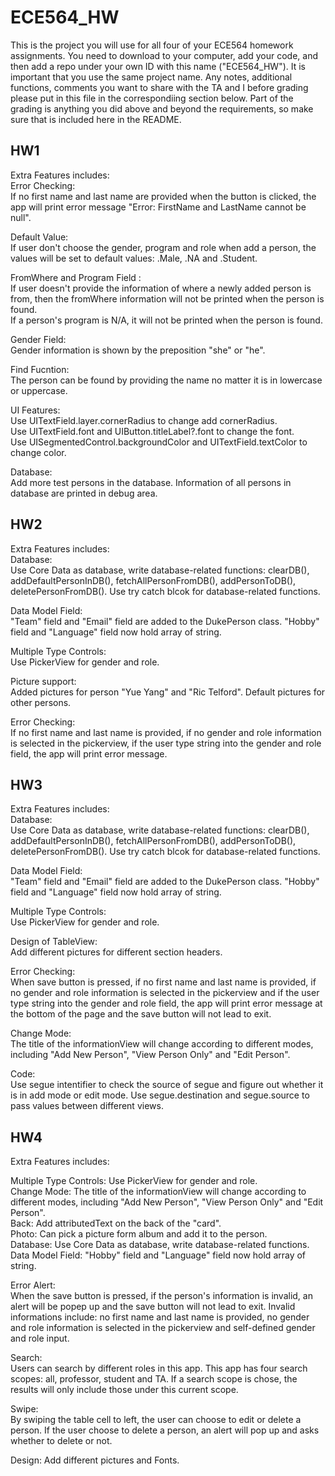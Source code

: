 #   ECE564_HW 
This is the project you will use for all four of your ECE564 homework assignments. You need to download to your computer, add your code, and then add a repo under your own ID with this name ("ECE564_HW"). It is important that you use the same project name.  Any notes, additional functions, comments you want to share with the TA and I before grading please put in this file in the correspondiing section below.  Part of the grading is anything you did above and beyond the requirements, so make sure that is included here in the README.

## HW1
Extra Features includes:  
Error Checking:  
If no first name and last name are provided when the button is clicked, the app will print error message "Error: FirstName and LastName cannot be null".

Default Value:  
If user don't choose the gender, program and role when add a person, the values will be set to default values: .Male, .NA and .Student.

FromWhere and Program Field :  
If user doesn't provide the information of where a newly added person is from, then the fromWhere information will not be printed when the person is found.  
If a person's program is N/A, it will not be printed when the person is found.

Gender Field:  
Gender information is shown by the preposition "she" or "he".

Find Fucntion:  
The person can be found by providing the name no matter it is in lowercase or uppercase.

UI Features:  
Use UITextField.layer.cornerRadius to change add cornerRadius.  
Use UITextField.font and UIButton.titleLabel?.font to change the font.  
Use UISegmentedControl.backgroundColor and UITextField.textColor to change color.  

Database:  
Add more test persons in the database. Information of all persons in database are printed in debug area.

## HW2
Extra Features includes:  
Database:  
Use Core Data as database, write database-related functions: clearDB(), addDefaultPersonInDB(), fetchAllPersonFromDB(), addPersonToDB(), deletePersonFromDB(). Use try catch blcok for database-related functions.  

Data Model Field:  
"Team" field and "Email" field are added to the DukePerson class. "Hobby" field and "Language" field now hold array of string.  

Multiple Type Controls:  
Use PickerView for gender and role.    

Picture support:  
Added pictures for person "Yue Yang" and "Ric Telford". Default pictures for other persons.  

Error Checking:  
If no first name and last name is provided, if no gender and role information is selected in the pickerview, if the user type string into the gender and role field, the app will print error message.  


## HW3
Extra Features includes:  
Database:  
Use Core Data as database, write database-related functions: clearDB(), addDefaultPersonInDB(), fetchAllPersonFromDB(), addPersonToDB(), deletePersonFromDB(). Use try catch blcok for database-related functions.  

Data Model Field:  
"Team" field and "Email" field are added to the DukePerson class. "Hobby" field and "Language" field now hold array of string.  

Multiple Type Controls:  
Use PickerView for gender and role.  

Design of TableView:  
Add different pictures for different section headers.  

Error Checking:  
When save button is pressed, if no first name and last name is provided, if no gender and role information is selected in the pickerview and if the user type string into the gender and role field, the app will print error message at the bottom of the page and the save button will not lead to exit.  

Change Mode:  
The title of the informationView will change according to different modes, including "Add New Person", "View Person Only" and "Edit Person".  

Code:  
Use segue intentifier to check the source of segue and figure out whether it is in add mode or edit mode. Use segue.destination and segue.source to pass values between different views.  


## HW4
Extra Features includes:  

Multiple Type Controls:  Use PickerView for gender and role.  
Change Mode: The title of the informationView will change according to different modes, including "Add New Person", "View Person Only" and "Edit Person".  
Back: Add attributedText on the back of the "card".  
Photo:  Can pick a picture form album and add it to the person.  
Database: Use Core Data as database, write database-related functions.  
Data Model Field: "Hobby" field and "Language" field now hold array of string.  

Error Alert:  
When the save button is pressed, if the person's information is invalid, an alert will be popep up and the save button will not lead to exit. Invalid informations include: no first name and last name is provided, no gender and role information is selected in the pickerview and  self-defined gender and role input.  

Search:  
Users can search by different roles in this app. This app has four search scopes: all, professor, student and TA. If a search scope is chose, the results will only include those under this current scope.  

Swipe:  
By swiping the table cell to left, the user can choose to edit or delete a person. If the user choose to delete a person, an alert will pop up and asks whether to delete or not.  

Design: 
Add different pictures and Fonts. 
